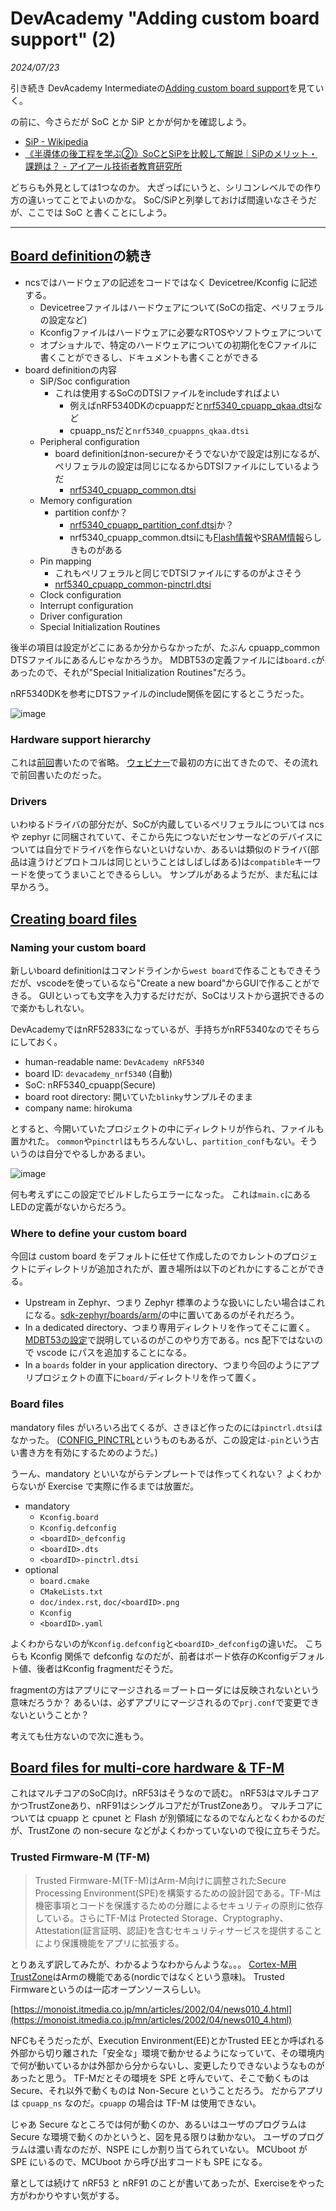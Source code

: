 # DevAcademy "Adding custom board support" (2)

<i>2024/07/23</i>

引き続き DevAcademy Intermediateの[Adding custom board support](https://academy.nordicsemi.com/courses/nrf-connect-sdk-intermediate/lessons/lesson-3-adding-custom-board-support/)を見ていく。

の前に、今さらだが SoC とか SiP とかが何かを確認しよう。

* [SiP - Wikipedia](https://ja.wikipedia.org/wiki/SiP)
* [《半導体の後工程を学ぶ②》SoCとSiPを比較して解説｜SiPのメリット・課題は？ - アイアール技術者教育研究所](https://engineer-education.com/semiconductor_back-end-process02_soc-sip/)

どちらも外見としては1つなのか。
大ざっぱにいうと、シリコンレベルでの作り方の違いってことでよいのかな。
SoC/SiPと列挙しておけば間違いなさそうだが、ここでは SoC と書くことにしよう。

----

## [Board definition](https://academy.nordicsemi.com/courses/nrf-connect-sdk-intermediate/lessons/lesson-3-adding-custom-board-support/topic/board-definition/)の続き

* ncsではハードウェアの記述をコードではなく Devicetree/Kconfig に記述する。
  * Devicetreeファイルはハードウェアについて(SoCの指定、ペリフェラルの設定など)
  * Kconfigファイルはハードウェアに必要なRTOSやソフトウェアについて
  * オプショナルで、特定のハードウェアについての初期化をCファイルに書くことができるし、ドキュメントも書くことができる
* board definitionの内容
  * SiP/Soc configuration
    * これは使用するSoCのDTSIファイルをincludeすればよい
      * 例えばnRF5340DKのcpuappだと[nrf5340_cpuapp_qkaa.dtsi](https://github.com/nrfconnect/sdk-zephyr/blob/v3.5.99-ncs1-1/boards/arm/nrf5340dk_nrf5340/nrf5340dk_nrf5340_cpuapp.dts#L8)など
      * cpuapp_nsだと`nrf5340_cpuappns_qkaa.dtsi`
  * Peripheral configuration
    * board definitionはnon-secureかそうでないかで設定は別になるが、ペリフェラルの設定は同じになるからDTSIファイルにしているようだ
      * [nrf5340_cpuapp_common.dtsi](https://github.com/nrfconnect/sdk-zephyr/blob/v3.5.99-ncs1-1/boards/arm/nrf5340dk_nrf5340/nrf5340_cpuapp_common.dtsi)
  * Memory configuration
    * partition confか？
      * [nrf5340_cpuapp_partition_conf.dtsi](https://github.com/nrfconnect/sdk-zephyr/blob/v3.5.99-ncs1-1/boards/arm/nrf5340dk_nrf5340/nrf5340_cpuapp_partition_conf.dtsi)か？
      * nrf5340_cpuapp_common.dtsiにも[Flash情報](https://github.com/nrfconnect/sdk-zephyr/blob/v3.5.99-ncs1-1/boards/arm/nrf5340dk_nrf5340/nrf5340_cpuapp_common.dtsi#L225-L254)や[SRAM情報](https://github.com/nrfconnect/sdk-zephyr/blob/v3.5.99-ncs1-1/boards/arm/nrf5340dk_nrf5340/nrf5340_cpuapp_common.dtsi#L265-L284)らしきものがある
  * Pin mapping
    * これもペリフェラルと同じでDTSIファイルにするのがよさそう
    * [nrf5340_cpuapp_common-pinctrl.dtsi](https://github.com/nrfconnect/sdk-zephyr/blob/v3.5.99-ncs1-1/boards/arm/nrf5340dk_nrf5340/nrf5340_cpuapp_common-pinctrl.dtsi)
  * Clock configuration
  * Interrupt configuration
  * Driver configuration
  * Special Initialization Routines

後半の項目は設定がどこにあるか分からなかったが、たぶん cpuapp_common DTSファイルにあるんじゃなかろうか。
MDBT53の定義ファイルには`board.c`があったので、それが"Special Initialization Routines"だろう。

nRF5340DKを参考にDTSファイルのinclude関係を図にするとこうだった。

![image](20240723a-1.png)

### Hardware support hierarchy

これは[前回](./20240722-da.md)書いたので省略。
[ウェビナー](https://view-su3.highspot.com/viewer/653a5c88991f1996435e1672)で最初の方に出てきたので、その流れで前回書いたのだった。

### Drivers

いわゆるドライバの部分だが、SoCが内蔵しているペリフェラルについては ncs や zephyr に同梱されていて、そこから先につないだセンサーなどのデバイスについては自分でドライバを作らないといけないか、あるいは類似のドライバ(部品は違うけどプロトコルは同じということはしばしばある)は`compatible`キーワードを使ってうまいことできるらしい。
サンプルがあるようだが、まだ私には早かろう。

## [Creating board files](https://academy.nordicsemi.com/courses/nrf-connect-sdk-intermediate/lessons/lesson-3-adding-custom-board-support/topic/creating-board-files/)

### Naming your custom board

新しいboard definitionはコマンドラインから`west board`で作ることもできそうだが、vscodeを使っているなら"Create a new board"からGUIで作ることができる。
GUIといっても文字を入力するだけだが、SoCはリストから選択できるので楽かもしれない。

DevAcademyではnRF52833になっているが、手持ちがnRF5340なのでそちらにしておく。

* human-readable name: `DevAcademy nRF5340`
* board ID: `devacademy_nrf5340` (自動)
* SoC: nRF5340_cpuapp(Secure)
* board root directory: 開いていた`blinky`サンプルそのまま
* company name: hirokuma

とすると、今開いていたプロジェクトの中にディレクトリが作られ、ファイルも置かれた。
`common`や`pinctrl`はもちろんないし、`partition_conf`もない。そういうのは自分でやるしかあるまい。

![image](20240723a-2.png)

何も考えずにこの設定でビルドしたらエラーになった。
これは`main.c`にあるLEDの定義がないからだろう。

### Where to define your custom board

今回は custom board をデフォルトに任せて作成したのでカレントのプロジェクトにディレクトリが追加されたが、置き場所は以下のどれかにすることができる。

* Upstream in Zephyr、つまり Zephyr 標準のような扱いにしたい場合はこれになる。[sdk-zephyr/boards/arm/](https://github.com/nrfconnect/sdk-zephyr/tree/v3.5.99-ncs1-1/boards/arm)の中に置いてあるのがそれだろう。
* In a dedicated directory、つまり専用ディレクトリを作ってそこに置く。[MDBT53の設定](https://144lab.kibe.la/shared/entries/467b2482-2346-4c3e-8e0f-28d7403de2b9#sdk%E3%81%AE%E3%82%A4%E3%83%B3%E3%82%B9%E3%83%88%E3%83%BC%E3%83%AB%E3%81%A8vscode%E3%81%AE%E8%A8%AD%E5%AE%9A)で説明しているのがこのやり方である。ncs 配下ではないので vscode にパスを追加することになる。
* In a `boards` folder in your application directory、つまり今回のようにアプリプロジェクトの直下に`board/`ディレクトリを作って置く。

### Board files

mandatory files がいろいろ出てくるが、さきほど作ったのには`pinctrl.dtsi`はなかった。
([CONFIG_PINCTRL](https://docs.nordicsemi.com/bundle/ncs-latest/page/nrf/config_and_build/configuring_app/hardware/pin_control.html#migration_of_the_devicetree_files)というものもあるが、この設定は`-pin`という古い書き方を有効にするためのようだ。)

うーん、mandatory といいながらテンプレートでは作ってくれない？
よくわからないが Exercise で実際に作るまでは放置だ。

* mandatory
  * `Kconfig.board`
  * `Kconfig.defconfig`
  * `<boardID>_defconfig`
  * `<boardID>.dts`
  * `<boardID>-pinctrl.dtsi`
* optional
  * `board.cmake`
  * `CMakeLists.txt`
  * `doc/index.rst`, `doc/<boardID>.png`
  * `Kconfig`
  * `<boardID>.yaml`

よくわからないのが`Kconfig.defconfig`と`<boardID>_defconfig`の違いだ。
こちらも Kconfig 関係で defconfig なのだが、前者はボード依存のKconfigデフォルト値、後者はKconfig fragmentだそうだ。

fragmentの方はアプリにマージされる＝ブートローダには反映されないという意味だろうか？
あるいは、必ずアプリにマージされるので`prj.conf`で変更できないということか？

考えても仕方ないので次に進もう。

## [Board files for multi-core hardware & TF-M](https://academy.nordicsemi.com/courses/nrf-connect-sdk-intermediate/lessons/lesson-3-adding-custom-board-support/topic/board-files-for-multi-core-hardware-tf-m/)

これはマルチコアのSoC向け。nRF53はそうなので読む。
nRF53はマルチコアかつTrustZoneあり、nRF91はシングルコアだがTrustZoneあり。
マルチコアについては cpuapp と cpunet と Flash が別領域になるのでなんとなくわかるのだが、TrustZone の non-secure などがよくわかっていないので役に立ちそうだ。

### Trusted Firmware-M (TF-M)

> Trusted Firmware-M(TF-M)はArm-M向けに調整されたSecure Processing Environment(SPE)を構築するための設計図である。TF-Mは機密事項とコードを保護するための分離によるセキュリティの原則に依存している。さらにTF-Mは Protected Storage、Cryptography、Attestation(証言証明、認証)を含むセキュリティサービスを提供することにより保護機能をアプリに拡張する。

とりあえず訳してみたが、わかるようなわからんような。。。
[Cortex-M用TrustZone](https://www.arm.com/ja/technologies/trustzone-for-cortex-m)はArmの機能である(nordicではなくという意味)。
Trusted Firmwareというのは一応オープンソースらしい。

[https://monoist.itmedia.co.jp/mn/articles/2002/04/news010_4.html](https://monoist.itmedia.co.jp/mn/articles/2002/04/news010_4.html)

NFCもそうだったが、Execution Environment(EE)とかTrusted EEとか呼ばれる外部から切り離された「安全な」環境で動かせるようになっていて、その環境内で何が動いているかは外部から分からないし、変更したりできないようなものがあったと思う。
TF-Mだとその環境を SPE と呼んでいて、そこで動くものは Secure、それ以外で動くものは Non-Secure ということだろう。
だからアプリは `cpuapp_ns` なのだ。`cpuapp` の場合は TF-M は使用できない。

じゃあ Secure なところでは何が動くのか、あるいはユーザのプログラムは Secure な環境で動くのかというと、図を見る限りは動かない。
ユーザのプログラムは濃い青なのだが、NSPE にしか割り当てられていない。
MCUboot が SPE にいるので、MCUboot から呼び出すコードも SPE になる。

章としては続けて nRF53 と nRF91 のことが書いてあったが、Exerciseをやった方がわかりやすい気がする。
